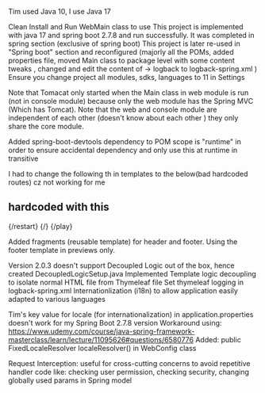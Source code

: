 Tim used Java 10, I use Java 17

Clean Install and Run WebMain class to use
This project is implemented with java 17 and spring boot 2.7.8 and run successfully.
It was completed in spring section (exclusive of spring boot)
This project is later re-used in "Spring boot" section and reconfigured (majorly all the POMs, added properties file, moved Main class to package level with some content tweaks
, changed and edit the content of -> logback to logback-spring.xml )
Ensure you change project all modules, sdks, languages to 11 in Settings 

Note that Tomacat only started when the Main class in web module is run (not in console module)
because only the web module has the Spring MVC (Which has Tomcat).
Note that the web and console module are independent of each other (doesn't know about each other
) they only share the core module.

Added spring-boot-devtools dependency to POM
scope is "runtime" in order to ensure accidental dependency and only use this at runtime in transitive

I had to change the following th in templates to the below(bad hardcoded routes) cz not working for me 
<a th:href="@{__${RESTART}__}"> 
<a th:href="@{__${HOME}__}"> 
<a th:href="@{__${PLAY}__}">

hardcoded with this
---------------------
{/restart}
{/}
{/play}

Added fragments (reusable template) for header and footer. Using the footer template in previews only.

Version 2.0.3 doesn't support Decoupled Logic out of the box, hence created DecoupledLogicSetup.java
Implemented Template logic decoupling to isolate normal HTML file from Thymeleaf file
Set thymeleaf logging in logback-spring.xml
Internationlization (i18n) to allow application easily adapted to various languages

Tim's key value for locale (for internationalization) in application.properties doesn't work for my Spring Boot 2.7.8 version
Workaround using:
https://www.udemy.com/course/java-spring-framework-masterclass/learn/lecture/11095626#questions/6580776
Added: public FixedLocaleResolver localeResolver() in WebConfig class

Request Interception: useful for cross-cutting concerns to avoid repetitive handler code like: checking user permission, checking security, 
changing globally used params in Spring model
